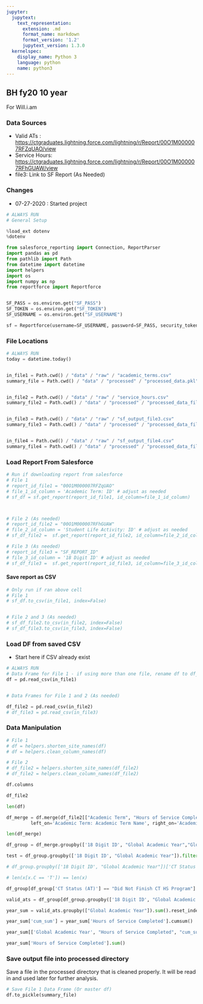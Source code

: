 ```yaml
---
jupyter:
  jupytext:
    text_representation:
      extension: .md
      format_name: markdown
      format_version: '1.2'
      jupytext_version: 1.3.0
  kernelspec:
    display_name: Python 3
    language: python
    name: python3
---
```


## BH fy20 10 year

For Will.i.am 

### Data Sources
- Valid ATs : https://ctgraduates.lightning.force.com/lightning/r/Report/00O1M000007RFZqUAO/view
- Service Hours:  https://ctgraduates.lightning.force.com/lightning/r/Report/00O1M000007RFhGUAW/view
- file3:  Link to SF Report (As Needed)

### Changes
- 07-27-2020 : Started project

```python
# ALWAYS RUN
# General Setup 

%load_ext dotenv
%dotenv

from salesforce_reporting import Connection, ReportParser
import pandas as pd
from pathlib import Path
from datetime import datetime
import helpers
import os
import numpy as np
from reportforce import Reportforce


SF_PASS = os.environ.get("SF_PASS")
SF_TOKEN = os.environ.get("SF_TOKEN")
SF_USERNAME = os.environ.get("SF_USERNAME")

sf = Reportforce(username=SF_USERNAME, password=SF_PASS, security_token=SF_TOKEN)
```

### File Locations

```python
# ALWAYS RUN
today = datetime.today()


in_file1 = Path.cwd() / "data" / "raw" / "academic_terms.csv"
summary_file = Path.cwd() / "data" / "processed" / "processed_data.pkl"


in_file2 = Path.cwd() / "data" / "raw" / "service_hours.csv"
summary_file2 = Path.cwd() / "data" / "processed" / "processed_data_file2.pkl"


in_file3 = Path.cwd() / "data" / "raw" / "sf_output_file3.csv"
summary_file3 = Path.cwd() / "data" / "processed" / "processed_data_file3.pkl"


in_file4 = Path.cwd() / "data" / "raw" / "sf_output_file4.csv"
summary_file4 = Path.cwd() / "data" / "processed" / "processed_data_file4.pkl"
```

### Load Report From Salesforce

```python
# Run if downloading report from salesforce
# File 1 
# report_id_file1 = "00O1M000007RFZqUAO"
# file_1_id_column = 'Academic Term: ID' # adjust as needed
# sf_df = sf.get_report(report_id_file1, id_column=file_1_id_column)



# File 2 (As needed)
# report_id_file2 = "00O1M000007RFhGUAW"
# file_2_id_column = 'Student Life Activity: ID' # adjust as needed
# sf_df_file2 =  sf.get_report(report_id_file2, id_column=file_2_id_column)

# File 3 (As needed)
# report_id_file3 = "SF_REPORT_ID"
# file_3_id_column = '18 Digit ID' # adjust as needed
# sf_df_file3 =  sf.get_report(report_id_file3, id_column=file_3_id_column)

```

#### Save report as CSV

```python
# Only run if ran above cell
# File 1
# sf_df.to_csv(in_file1, index=False)


# File 2 and 3 (As needed)
# sf_df_file2.to_csv(in_file2, index=False)
# sf_df_file3.to_csv(in_file3, index=False)

```

### Load DF from saved CSV
* Start here if CSV already exist 

```python
# ALWAYS RUN 
# Data Frame for File 1 - if using more than one file, rename df to df_file1
df = pd.read_csv(in_file1)


# Data Frames for File 1 and 2 (As needed)

df_file2 = pd.read_csv(in_file2)
# df_file3 = pd.read_csv(in_file3)
```

### Data Manipulation

```python
# File 1
# df = helpers.shorten_site_names(df)
# df = helpers.clean_column_names(df)

# File 2
# df_file2 = helpers.shorten_site_names(df_file2)
# df_file2 = helpers.clean_column_names(df_file2)
```

```python
df.columns
```

```python
df_file2
```

```python
len(df)
```

```python
df_merge = df.merge(df_file2[["Academic Term", "Hours of Service Completed"]],
         left_on='Academic Term: Academic Term Name', right_on='Academic Term', how="right", indicator=True)
```

```python
len(df_merge)
```

```python
df_group = df_merge.groupby(['18 Digit ID', "Global Academic Year","Global Academic Term", "CT Status (AT)"]).sum().reset_index()
```

```python
test = df_group.groupby(['18 Digit ID', "Global Academic Year"]).filter(lambda x: (x['CT Status (AT)'] != "Did Not Finish CT HS Program").any())
```

```python
# df_group.groupby(['18 Digit ID', "Global Academic Year"])['CT Status (AT)'].transform(lambda x: x.isin("Current CT HS Program")).min()

# len(x[x.C == 'T']) == len(x)
```

```python
df_group[df_group['CT Status (AT)'] == "Did Not Finish CT HS Program"]
```

```python
valid_ats = df_group[df_group.groupby(['18 Digit ID', "Global Academic Year"])['CT Status (AT)'].transform(lambda x: x.isin(["Current CT HS Student"]).min())]
```

```python
year_sum = valid_ats.groupby(["Global Academic Year"]).sum().reset_index()
```

```python
year_sum['cum_sum'] = year_sum['Hours of Service Completed'].cumsum()
```

```python
year_sum[['Global Academic Year', "Hours of Service Completed", "cum_sum"]].to_csv("hours.csv")
```

```python
year_sum['Hours of Service Completed'].sum()
```

### Save output file into processed directory

Save a file in the processed directory that is cleaned properly. It will be read in and used later for further analysis.

```python
# Save File 1 Data Frame (Or master df)
df.to_pickle(summary_file)
```

